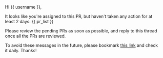 Hi {{ username }},

It looks like you're assigned to this PR, but haven't taken any action for at least 2 days:
{{ pr_list }}

Please review the pending PRs as soon as possible, and reply to this thread once all the PRs are reviewed.

To avoid these messages in the future, please bookmark [this link](https://github.com/pulls/assigned) and check it daily. Thanks!